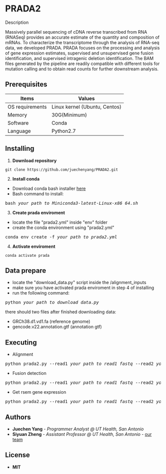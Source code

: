 # PRADA2

Description

Massively parallel sequencing of cDNA reverse transcribed from RNA (RNASeq) provides an accurate estimate of the quantity and composition of mRNAs. To characterize the transcriptome through the analysis of RNA-seq data, we developed PRADA. PRADA focuses on the processing and analysis of gene expression estimates, supervised and unsupervised gene fusion identification, and supervised intragenic deletion identification. The BAM files generated by the pipeline are readily compatible with different tools for mutation calling and to obtain read counts for further downstream analysis.

## Prerequisites
| Items | Values |
| ----------- | ----------- |
| OS requirements | Linux kernel (Ubuntu, Centos) |
| Memory | 30G(Minimum) |
| Software | Conda |
| Language | Python2.7 |



## Installing

1. **Download repository**

```
git clone https://github.com/juechenyang/PRADA2.git
```

2. **Install conda**

* Download conda bash installer [here](https://docs.conda.io/en/latest/miniconda.html)
* Bash command to install:

<pre>bash<i> your_path_to_Miniconda3-latest-Linux-x86_64.sh</i></pre>


3. **Create prada enviroment**

* locate the file "prada2.yml" inside "env" folder
* create the conda environment using "prada2.yml" 

<pre>conda env create -f <i>your_path_to_prada2.yml</i></pre>


4. **Activate enviroment**

```
conda activate prada
```

## Data prepare

* locate the "download_data.py" script inside the /alignment_inputs
* make sure you have activated prada enviroment in step 4 of installing
* run the following command:

<pre>python <i>your_path_to_download_data.py</i></pre>

there should two files after finished downloading data:
* GRCh38.d1.vd1.fa (reference genome)
* gencode.v22.annotation.gtf (annotation gtf)


## Executing

* Alignment
<pre>python prada2.py --read1 <i>your_path_to_read1_fastq</i> --read2 <i>your_path_to_read2_fastq</i> --outdir <i>your_path_to_output_dir</i></pre>

* Fusion detection
<pre>python prada2.py --read1 <i>your_path_to_read1_fastq</i> --read2 <i>your_path_to_read2_fastq</i> --outdir <i>your_path_to_output_dir --fusion</i></pre>

* Get rsem gene expression
<pre>python prada2.py --read1 <i>your_path_to_read1_fastq</i> --read2 <i>your_path_to_read2_fastq</i> --outdir <i>your_path_to_output_dir</i> --rsem</pre>

## Authors

* **Juechen Yang** - *Programmer Analyst @ UT Health, San Antonio* 
* **Siyuan Zheng** - *Assistant Professor @ UT Health, San Antonio* - [our team](http://zhenglab.info/)

## License

* **MIT**